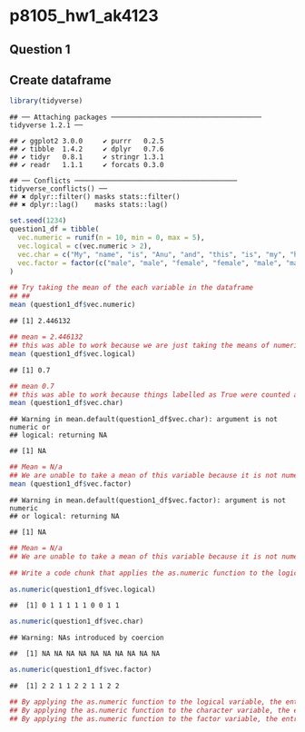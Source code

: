 p8105\_hw1\_ak4123
================

Question 1
----------

Create dataframe
----------------

``` r
library(tidyverse)
```

    ## ── Attaching packages ───────────────────────────────────── tidyverse 1.2.1 ──

    ## ✔ ggplot2 3.0.0     ✔ purrr   0.2.5
    ## ✔ tibble  1.4.2     ✔ dplyr   0.7.6
    ## ✔ tidyr   0.8.1     ✔ stringr 1.3.1
    ## ✔ readr   1.1.1     ✔ forcats 0.3.0

    ## ── Conflicts ──────────────────────────────────────── tidyverse_conflicts() ──
    ## ✖ dplyr::filter() masks stats::filter()
    ## ✖ dplyr::lag()    masks stats::lag()

``` r
set.seed(1234)
question1_df = tibble(
  vec.numeric = runif(n = 10, min = 0, max = 5),
  vec.logical = c(vec.numeric > 2),
  vec.char = c("My", "name", "is", "Anu", "and", "this", "is", "my", "homework", "attempt"),
  vec.factor = factor(c("male", "male", "female", "female", "male", "male", "female", "female", "male", "male"))
)
```

``` r
## Try taking the mean of the each variable in the dataframe
## ## 
mean (question1_df$vec.numeric)
```

    ## [1] 2.446132

``` r
## mean = 2.446132
## this was able to work because we are just taking the means of numeric values 
mean (question1_df$vec.logical)
```

    ## [1] 0.7

``` r
## mean 0.7
## this was able to work because things labelled as True were counted as 1 and False were counted as 2, then the mean was taken of these numeric values. 
mean (question1_df$vec.char)
```

    ## Warning in mean.default(question1_df$vec.char): argument is not numeric or
    ## logical: returning NA

    ## [1] NA

``` r
## Mean = N/a
## We are unable to take a mean of this variable because it is not numeric or logical 
mean (question1_df$vec.factor)
```

    ## Warning in mean.default(question1_df$vec.factor): argument is not numeric
    ## or logical: returning NA

    ## [1] NA

``` r
## Mean = N/a
## We are unable to take a mean of this variable because it is not numeric or logical 
```

``` r
## Write a code chunk that applies the as.numeric function to the logical, character, and factor variables (show chunk but not output)

as.numeric(question1_df$vec.logical)
```

    ##  [1] 0 1 1 1 1 1 0 0 1 1

``` r
as.numeric(question1_df$vec.char)
```

    ## Warning: NAs introduced by coercion

    ##  [1] NA NA NA NA NA NA NA NA NA NA

``` r
as.numeric(question1_df$vec.factor)
```

    ##  [1] 2 2 1 1 2 2 1 1 2 2

``` r
## By applying the as.numeric function to the logical variable, the entries that should be false are made a 0 and the ones that should be a true are made a 1.
## By applying the as.numeric function to the character variable, the entries were all turned into NA.
## By applying the as.numeric function to the factor variable, the entries that should be male are made a 2 and the ones that should be a woman are made a 1. 
```
